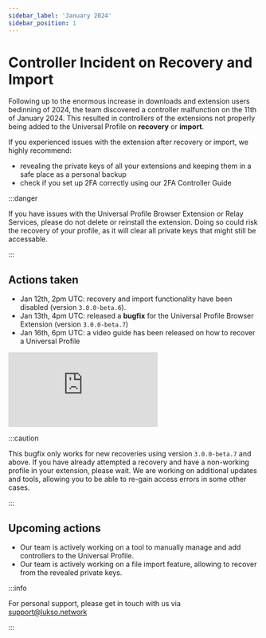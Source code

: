 ```yaml
---
sidebar_label: 'January 2024'
sidebar_position: 1
---
```


# Controller Incident on Recovery and Import

Following up to the enormous increase in downloads and extension users bedinning of 2024, the team discovered a controller malfunction on the 11th of January 2024. This resulted in controllers of the extensions not properly being added to the Universal Profile on **recovery** or **import**.

If you experienced issues with the extension after recovery or import, we highly recommend:

- revealing the private keys of all your extensions and keeping them in a safe place as a personal backup
- check if you set up 2FA correctly using our 2FA Controller Guide

:::danger

If you have issues with the Universal Profile Browser Extension or Relay Services, please do not delete or reinstall the extension. Doing so could risk the recovery of your profile, as it will clear all private keys that might still be accessable.

:::

## Actions taken

- Jan 12th, 2pm UTC: recovery and import functionality have been disabled (version `3.0.0-beta.6`).
- Jan 13th, 4pm UTC: released a **bugfix** for the Universal Profile Browser Extension (version `3.0.0-beta.7`)
- Jan 16th, 6pm UTC: a video guide has been released on how to recover a Universal Profile

<div class="video-container">
<iframe src="https://www.youtube.com/embed/rbIqA7N6Fn4?si=2mfC8_0AG6JD-7e3" title="YouTube video player" frameborder="0" allow="accelerometer; autoplay; clipboard-write; encrypted-media; gyroscope; picture-in-picture" allowfullscreen></iframe>

</div>

:::caution

This bugfix only works for new recoveries using version `3.0.0-beta.7` and above. If you have already attempted a recovery and have a non-working profile in your extension, please wait. We are working on additional updates and tools, allowing you to be able to re-gain access errors in some other cases.

:::

## Upcoming actions

- Our team is actively working on a tool to manually manage and add controllers to the Universal Profile.
- Our team is actively working on a file import feature, allowing to recover from the revealed private keys.

:::info

For personal support, please get in touch with us via [support@lukso.network](mailto:support@lukso.network)

:::
